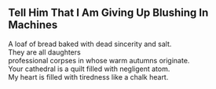 Tell Him That I Am Giving Up Blushing In Machines
-------------------------------------------------
A loaf of bread baked with dead sincerity and salt.  
They are all daughters  
professional corpses in whose warm autumns originate.  
Your cathedral is a quilt filled with negligent atom.  
My heart is filled with tiredness like a chalk heart.  
